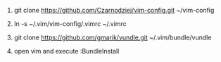 1) git clone https://github.com/Czarnodziej/vim-config.git ~/vim-config

2) ln -s ~/.vim/vim-config/.vimrc ~/.vimrc

3) git clone https://github.com/gmarik/vundle.git ~/.vim/bundle/vundle

4) open vim and execute :BundleInstall
